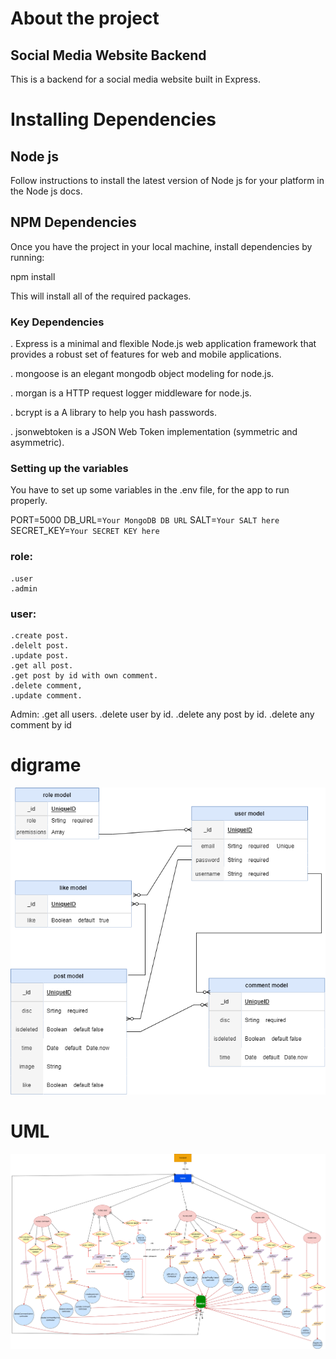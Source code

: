 # About the project
## Social Media Website Backend
 
  This is a backend for a social media website built in Express.

# Installing Dependencies

## Node js
Follow instructions to install the latest version of Node js for your platform in the Node js docs.

## NPM Dependencies
Once you have the project in your local machine, install dependencies by running:

npm install

This will install all of the required packages.

### Key Dependencies
. Express is a minimal and flexible Node.js web application framework that provides a robust set of features for web and mobile applications.

. mongoose is an elegant mongodb object modeling for node.js.

. morgan is a HTTP request logger middleware for node.js.

. bcrypt is a A library to help you hash passwords.

. jsonwebtoken is a JSON Web Token implementation (symmetric and asymmetric).

### Setting up the variables
You have to set up some variables in the .env file, for the app to run properly.

PORT=5000
DB_URL=`Your MongoDB DB URL`
SALT=`Your SALT here`
SECRET_KEY=`Your SECRET KEY here`

 ### role:

    .user
    .admin

 ### user:

    .create post. 
    .delelt post.
    .update post.  
    .get all post. 
    .get post by id with own comment.
    .delete comment,
    .update comment.

      

 Admin:
    .get all users.
    .delete user by id.
    .delete any post by id.
    .delete any comment by id

# digrame

![Diagram.drawio img](https://github.com/Nouf112233/w08d04/blob/main/Diagram.drawio.png)

# UML

![umlw08d04 img](https://github.com/Nouf112233/w08d04/blob/main/umlw08d04.png)

